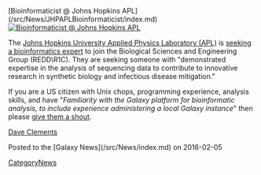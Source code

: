 <div class='newsItemHeader'>[Bioinformaticist @ Johns Hopkins APL](/src/News/JHPAPLBioinformaticist/index.md)</div>

<div class='right'><a href='https://jhuapl.taleo.net/careersection/2/jobdetail.ftl?job=11077'><img src="/src/Images/Logos/JHU_APL.png" alt="Bioinformaticist @ Johns Hopkins APL" /></a>
</div>

The [Johns Hopkins University Applied Physics Laboratory (APL)](http://www.jhuapl.edu/) is [seeking a bioinformatics expert](https://jhuapl.taleo.net/careersection/2/jobdetail.ftl?job=11077) to join the Biological Sciences and Engineering Group (REDD\R1C). They are seeking someone with "demonstrated expertise in the analysis of sequencing data to contribute to innovative research in synthetic biology and infectious disease mitigation."  

If you are a US citizen with Unix chops, programming experience, analysis skills, and have "*Familiarity with the Galaxy platform for bioinformatic analysis, to include experience administering a local Galaxy instance*" then please [give them a shout](https://jhuapl.taleo.net/careersection/2/jobdetail.ftl?job=11077).

[Dave Clements](/src/DaveClements/index.md)

<div class='newsItemFooter'>Posted to the [Galaxy News](/src/News/index.md) on 2016-02-05</div>

[CategoryNews](/src/CategoryNews/index.md)
